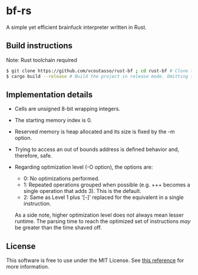 # bf-rs

A simple yet efficient brainfuck interpreter written in Rust.

## Build instructions

Note: Rust toolchain required

``` sh
$ git clone https://github.com/vcoutasso/rust-bf ; cd rust-bf # Clone the git repository and cd into the directory
$ cargo build --release # Build the project in release mode. Omitting the --release flag will build in debug mode
```

## Implementation details

- Cells are unsigned 8-bit wrapping integers.
- The starting memory index is 0.
- Reserved memory is heap allocated and its size is fixed by the -m option.
- Trying to access an out of bounds address is defined behavior and, therefore, safe.
- Regarding optimization level (-O option), the options are:
  * 0: No optimizations performed.
  * 1: Repeated operations grouped when possible (e.g. +++ becomes a single operation that adds 3). This is the default.
  * 2: Same as Level 1 plus '[-]' replaced for the equivalent in a single instruction.
  
  As a side note, higher optimization level does not always mean lesser runtime. The parsing time to reach the optimized set of instructions _may_ be greater than the time shaved off.

## License

This software is free to use under the MIT License. See [this reference](https://choosealicense.com/licenses/mit/) for more information.

